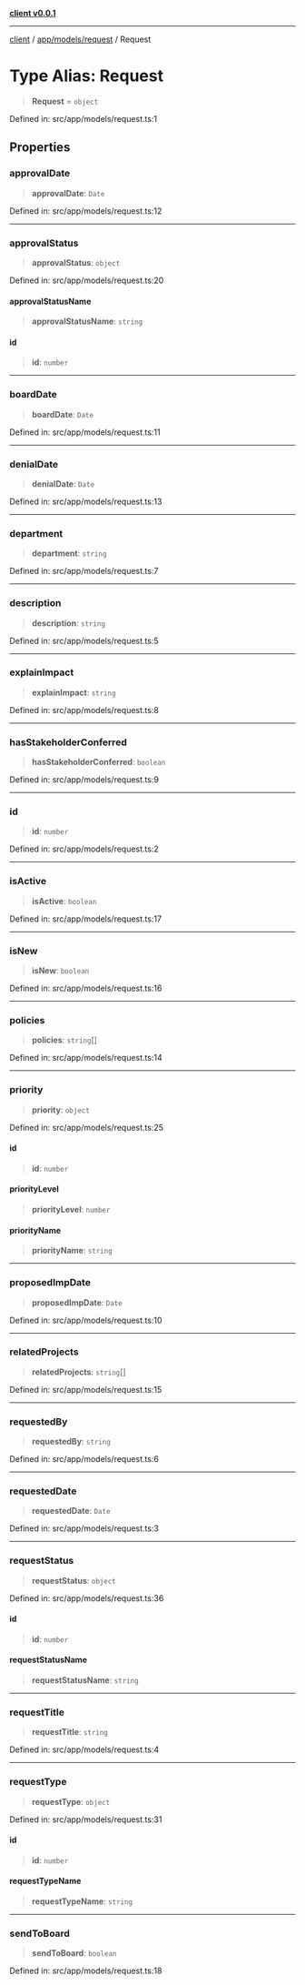 [**client v0.0.1**](../../../../README.md)

***

[client](../../../../README.md) / [app/models/request](../README.md) / Request

# Type Alias: Request

> **Request** = `object`

Defined in: src/app/models/request.ts:1

## Properties

### approvalDate

> **approvalDate**: `Date`

Defined in: src/app/models/request.ts:12

***

### approvalStatus

> **approvalStatus**: `object`

Defined in: src/app/models/request.ts:20

#### approvalStatusName

> **approvalStatusName**: `string`

#### id

> **id**: `number`

***

### boardDate

> **boardDate**: `Date`

Defined in: src/app/models/request.ts:11

***

### denialDate

> **denialDate**: `Date`

Defined in: src/app/models/request.ts:13

***

### department

> **department**: `string`

Defined in: src/app/models/request.ts:7

***

### description

> **description**: `string`

Defined in: src/app/models/request.ts:5

***

### explainImpact

> **explainImpact**: `string`

Defined in: src/app/models/request.ts:8

***

### hasStakeholderConferred

> **hasStakeholderConferred**: `boolean`

Defined in: src/app/models/request.ts:9

***

### id

> **id**: `number`

Defined in: src/app/models/request.ts:2

***

### isActive

> **isActive**: `boolean`

Defined in: src/app/models/request.ts:17

***

### isNew

> **isNew**: `boolean`

Defined in: src/app/models/request.ts:16

***

### policies

> **policies**: `string`[]

Defined in: src/app/models/request.ts:14

***

### priority

> **priority**: `object`

Defined in: src/app/models/request.ts:25

#### id

> **id**: `number`

#### priorityLevel

> **priorityLevel**: `number`

#### priorityName

> **priorityName**: `string`

***

### proposedImpDate

> **proposedImpDate**: `Date`

Defined in: src/app/models/request.ts:10

***

### relatedProjects

> **relatedProjects**: `string`[]

Defined in: src/app/models/request.ts:15

***

### requestedBy

> **requestedBy**: `string`

Defined in: src/app/models/request.ts:6

***

### requestedDate

> **requestedDate**: `Date`

Defined in: src/app/models/request.ts:3

***

### requestStatus

> **requestStatus**: `object`

Defined in: src/app/models/request.ts:36

#### id

> **id**: `number`

#### requestStatusName

> **requestStatusName**: `string`

***

### requestTitle

> **requestTitle**: `string`

Defined in: src/app/models/request.ts:4

***

### requestType

> **requestType**: `object`

Defined in: src/app/models/request.ts:31

#### id

> **id**: `number`

#### requestTypeName

> **requestTypeName**: `string`

***

### sendToBoard

> **sendToBoard**: `boolean`

Defined in: src/app/models/request.ts:18
